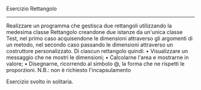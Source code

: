 Esercizio Rettangolo 

---

Realizzare un programma che gestisca due rettangoli
utilizzando la medesima classe Rettangolo creandone
due istanze da un'unica classe Test, nel primo caso
acquisendone le dimensioni attraverso gli argomenti di
un metodo, nel secondo caso passando le dimensioni
attraverso un costruttore personalizzato.
Di ciascun rettangolo quindi:
• Visualizzare un messaggio che ne mostri le
dimensioni;
• Calcolarne l'area e mostrarne in valore;
• Disegnarne, ricorrendo al simbolo @, la forma che
ne rispetti le proporzioni.
N.B.: non è richiesto l'incapsulamento


Esercizio svolto in solitaria.

